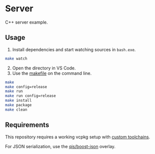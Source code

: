 # Server
C++ server example.

## Usage
1. Install dependencies and start watching sources in `bash.exe`.

```sh
make watch
```

2. Open the directory in VS Code.
3. Use the [makefile](makefile) on the command line.

```sh
make
make config=release
make run
make run config=release
make install
make package
make clean
```

## Requirements
This repository requires a working vcpkg setup with [custom toolchains](https://github.com/qis/toolchains).

For JSON serialization, use the [qis/boost-json](https://github.com/qis/boost-json) overlay.
